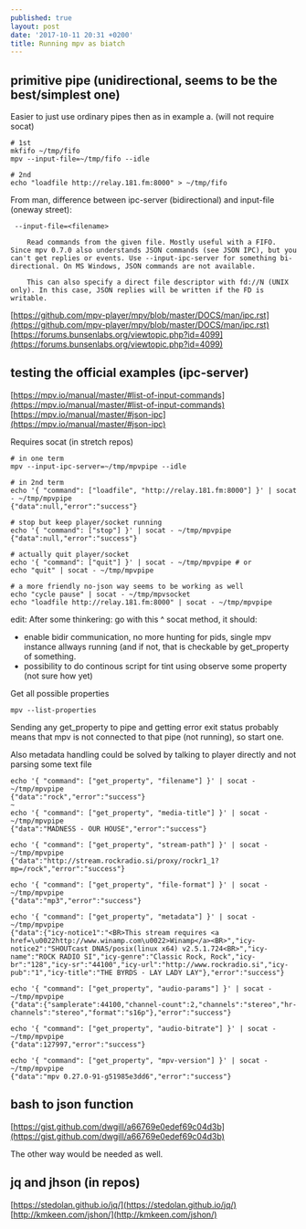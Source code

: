 ```yaml
---
published: true
layout: post
date: '2017-10-11 20:31 +0200'
title: Running mpv as biatch
---
```

## primitive pipe (unidirectional, seems to be the best/simplest one)

Easier to just use ordinary pipes then as in example a. (will not require socat)

	# 1st
	mkfifo ~/tmp/fifo
	mpv --input-file=~/tmp/fifo --idle

	# 2nd
    echo "loadfile http://relay.181.fm:8000" > ~/tmp/fifo
    
 From man, difference between ipc-server (bidirectional) and input-file (oneway street):
 
     --input-file=<filename>

        Read commands from the given file. Mostly useful with a FIFO. Since mpv 0.7.0 also understands JSON commands (see JSON IPC), but you can't get replies or events. Use --input-ipc-server for something bi-directional. On MS Windows, JSON commands are not available.

        This can also specify a direct file descriptor with fd://N (UNIX only). In this case, JSON replies will be written if the FD is writable.

    
[https://github.com/mpv-player/mpv/blob/master/DOCS/man/ipc.rst](https://github.com/mpv-player/mpv/blob/master/DOCS/man/ipc.rst)  
[https://forums.bunsenlabs.org/viewtopic.php?id=4099](https://forums.bunsenlabs.org/viewtopic.php?id=4099)

## testing the official examples (ipc-server)

[https://mpv.io/manual/master/#list-of-input-commands](https://mpv.io/manual/master/#list-of-input-commands)  
[https://mpv.io/manual/master/#json-ipc](https://mpv.io/manual/master/#json-ipc)

Requires socat (in stretch repos)

	# in one term
    mpv --input-ipc-server=~/tmp/mpvpipe --idle
    
    # in 2nd term
    echo '{ "command": ["loadfile", "http://relay.181.fm:8000"] }' | socat - ~/tmp/mpvpipe
	{"data":null,"error":"success"}
    
    # stop but keep player/socket running
    echo '{ "command": ["stop"] }' | socat - ~/tmp/mpvpipe
	{"data":null,"error":"success"}
    
    # actually quit player/socket
    echo '{ "command": ["quit"] }' | socat - ~/tmp/mpvpipe # or
    echo "quit" | socat - ~/tmp/mpvpipe
    
    # a more friendly no-json way seems to be working as well
    echo "cycle pause" | socat - ~/tmp/mpvsocket
	echo "loadfile http://relay.181.fm:8000" | socat - ~/tmp/mpvpipe
    
edit: After some thinkering: go with this ^ socat method, it should:

- enable bidir communication, no more hunting for pids, single mpv instance allways running (and if not, that is checkable by get_property of something.
- possibility to do continous script for tint using observe some property (not sure how yet)

Get all possible properties
    
	mpv --list-properties
    
Sending any get_property to pipe and getting error exit status probably means that mpv is not connected to that pipe (not running), so start one.

Also metadata handling could be solved by talking to player directly and not parsing some text file

    echo '{ "command": ["get_property", "filename"] }' | socat - ~/tmp/mpvpipe 
    {"data":"rock","error":"success"}
    ~
    echo '{ "command": ["get_property", "media-title"] }' | socat - ~/tmp/mpvpipe 
    {"data":"MADNESS - OUR HOUSE","error":"success"}

    echo '{ "command": ["get_property", "stream-path"] }' | socat - ~/tmp/mpvpipe 
    {"data":"http://stream.rockradio.si/proxy/rockr1_1?mp=/rock","error":"success"}

    echo '{ "command": ["get_property", "file-format"] }' | socat - ~/tmp/mpvpipe 
    {"data":"mp3","error":"success"}

    echo '{ "command": ["get_property", "metadata"] }' | socat - ~/tmp/mpvpipe 
    {"data":{"icy-notice1":"<BR>This stream requires <a href=\u0022http://www.winamp.com\u0022>Winamp</a><BR>","icy-notice2":"SHOUTcast DNAS/posix(linux x64) v2.5.1.724<BR>","icy-name":"ROCK RADIO SI","icy-genre":"Classic Rock, Rock","icy-br":"128","icy-sr":"44100","icy-url":"http://www.rockradio.si","icy-pub":"1","icy-title":"THE BYRDS - LAY LADY LAY"},"error":"success"}

    echo '{ "command": ["get_property", "audio-params"] }' | socat - ~/tmp/mpvpipe 
    {"data":{"samplerate":44100,"channel-count":2,"channels":"stereo","hr-channels":"stereo","format":"s16p"},"error":"success"}

    echo '{ "command": ["get_property", "audio-bitrate"] }' | socat - ~/tmp/mpvpipe 
    {"data":127997,"error":"success"}

    echo '{ "command": ["get_property", "mpv-version"] }' | socat - ~/tmp/mpvpipe 
    {"data":"mpv 0.27.0-91-g51985e3dd6","error":"success"}
    
## bash to json function

[https://gist.github.com/dwgill/a66769e0edef69c04d3b](https://gist.github.com/dwgill/a66769e0edef69c04d3b)

The other way would be needed as well.

## jq and jhson (in repos) 

[https://stedolan.github.io/jq/](https://stedolan.github.io/jq/)  
[http://kmkeen.com/jshon/](http://kmkeen.com/jshon/)

